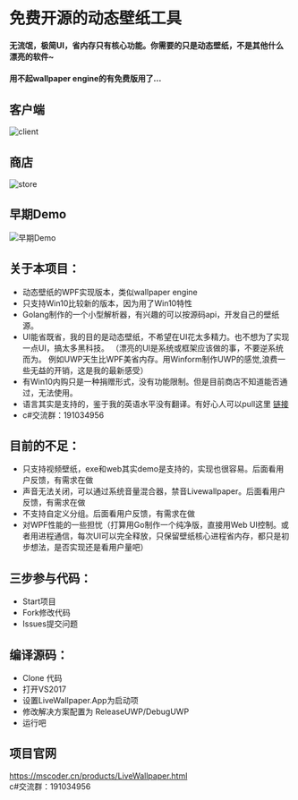 # 免费开源的动态壁纸工具
#### 无流氓，极简UI，省内存只有核心功能。你需要的只是动态壁纸，不是其他什么漂亮的软件~
#### 用不起wallpaper engine的有免费版用了...
 

## 客户端
![client](https://github.com/WallpaperTools/WallpaperTool/blob/master/screenshots/client.png)
## 商店
![store](https://github.com/WallpaperTools/WallpaperTool/blob/master/screenshots/store.png)
## 早期Demo
![早期Demo](https://github.com/WallpaperTools/WallpaperTool/blob/master/screenshots/example.gif)

## 关于本项目：
  * 动态壁纸的WPF实现版本，类似wallpaper engine
  * 只支持Win10比较新的版本，因为用了Win10特性
  * Golang制作的一个小型解析器，有兴趣的可以按源码api，开发自己的壁纸源。
  * UI能省既省，我的目的是动态壁纸，不希望在UI花太多精力。也不想为了实现一点UI，搞太多黑科技。
  （漂亮的UI是系统或框架应该做的事，不要逆系统而为。
  例如UWP天生比WPF美省内存。用Winform制作UWP的感觉,浪费一些无益的开销，这是我的最新感受）
  * 有Win10内购只是一种捐赠形式，没有功能限制。但是目前商店不知道能否通过，无法使用。
  *  语言其实是支持的，鉴于我的英语水平没有翻译。有好心人可以pull这里  [链接](https://github.com/MscoderStudio/LiveWallpaper/blob/master/LiveWallpaper/Res/Languages/zh.json)
  * c#交流群：191034956
   
       
## 目前的不足：
  * 只支持视频壁纸，exe和web其实demo是支持的，实现也很容易。后面看用户反馈，有需求在做
  * 声音无法关闭，可以通过系统音量混合器，禁音Livewallpaper。后面看用户反馈，有需求在做
  * 不支持自定义分组。后面看用户反馈，有需求在做
  * 对WPF性能的一些担忧（打算用Go制作一个纯净版，直接用Web UI控制。或者用进程通信，每次UI可以完全释放，只保留壁纸核心进程省内存，都只是初步想法，是否实现还是看用户量吧）
        
## 三步参与代码：
  * Start项目
  * Fork修改代码
  * Issues提交问题

## 编译源码：
  * Clone 代码
  * 打开VS2017
  * 设置LiveWallpaper.App为启动项
  * 修改解决方案配置为 ReleaseUWP/DebugUWP
  * 运行吧
  
## 项目官网
https://mscoder.cn/products/LiveWallpaper.html  
c#交流群：191034956
